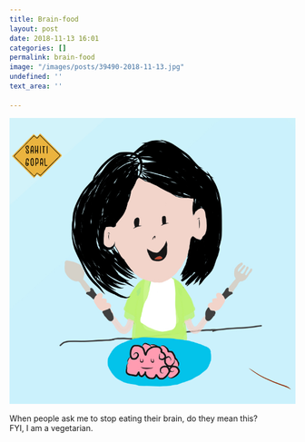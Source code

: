 ```yaml
---
title: Brain-food
layout: post
date: 2018-11-13 16:01
categories: []
permalink: brain-food
image: "/images/posts/39490-2018-11-13.jpg"
undefined: ''
text_area: ''

---
```

![](/images/posts/39490-2018-11-13.jpg)

When people ask me to stop eating their brain, do they mean this?  
FYI, I am a vegetarian.